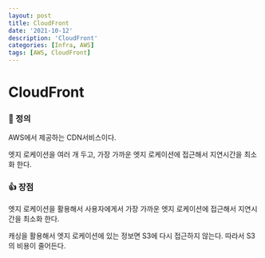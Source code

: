 ```yaml
---
layout: post
title: CloudFront
date: '2021-10-12'
description: 'CloudFront'
categories: [Infra, AWS]
tags: [AWS, CloudFront]
---
```

# CloudFront

### 📌 정의

AWS에서 제공하는 CDN서비스이다.

엣지 로케이션을 여러 개 두고, 가장 가까운 엣지 로케이션에 접근해서 지연시간을 최소화 한다.

### 👍 장점

엣지 로케이션을 활용해서 사용자에게서 가장 가까운 엣지 로케이션에 접근해서 지연시간을 최소화 한다.

캐싱을 활용해서 엣지 로케이션에 있는 정보면 S3에 다시 접근하지 않는다. 따라서 S3의 비용이 줄어든다.
